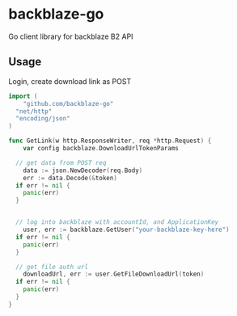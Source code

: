 # backblaze-go
Go client library for backblaze B2 API

## Usage

Login, create download link as POST

```go
import (
	"github.com/backblaze-go"
  "net/http"
  "encoding/json"
)

func GetLink(w http.ResponseWriter, req *http.Request) {
	var config backblaze.DownloadUrlTokenParams

  // get data from POST req
	data := json.NewDecoder(req.Body)
	err := data.Decode(&token)
  if err != nil {
    panic(err)
  }


  // log into backblaze with accountId, and ApplicationKey
	user, err := backblaze.GetUser("your-backblaze-key-here")
  if err != nil {
    panic(err)
  }

  // get file auth url
	downloadUrl, err := user.GetFileDownloadUrl(token)
  if err != nil {
    panic(err)
  }
}

```
